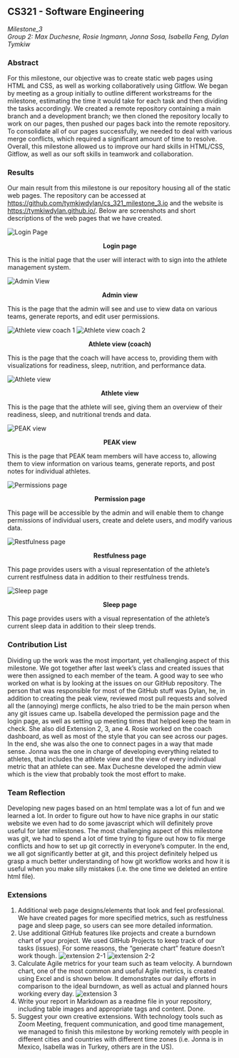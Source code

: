 ## CS321 - Software Engineering
*Milestone_3*<br>
*Group 2: Max Duchesne, Rosie Ingmann, Jonna Sosa, Isabella Feng, Dylan Tymkiw*

### Abstract
For this milestone, our objective was to create static web pages using HTML and CSS, as well as working collaboratively using Gitflow. We began by meeting as a group initially to outline different workstreams for the milestone, estimating the time it would take for each task and then dividing the tasks accordingly. We created a remote repository containing a main branch and a development branch; we then cloned the repository locally to work on our pages, then pushed our pages back into the remote repository. To consolidate all of our pages successfully, we needed to deal with various merge conflicts, which required a significant amount of time to resolve.  Overall, this milestone allowed us to improve our hard skills in HTML/CSS, Gitflow, as well as our soft skills in teamwork and collaboration.

### Results
Our main result from this milestone is our repository housing all of the static web pages. The repository can be accessed at https://github.com/tymkiwdylan/cs_321_milestone_3.io and the website is https://tymkiwdylan.github.io/. Below are screenshots and short descriptions of the web pages that we have created.<br>

![Login Page](/assets/report_images/login.png)
<p align="center"><b>Login page</b></p>
This is the initial page that the user will interact with to sign into the athlete management system. <br>

![Admin View](/assets/report_images/admin_view.png)
<p align="center"><b>Admin view</b></p>
This is the page that the admin will see and use to view data on various teams, generate reports, and edit user permissions.<br>

![Athlete view coach 1](/assets/report_images/a_coach1.png)
![Athlete view coach 2](/assets/report_images/a_coach2.png)
<p align="center"><b>Athlete view (coach)</b></p>
This is the page that the coach will have access to, providing them with visualizations for readiness, sleep, nutrition, and performance data.<br>
  
![Athlete view](/assets/report_images/a_view.png)
<p align="center"><b>Athlete view</b></p>
This is the page that the athlete will see, giving them an overview of their readiness, sleep, and nutritional trends and data.<br>

![PEAK view](/assets/report_images/p_view.png)
<p align="center"><b>PEAK view</b></p>
This is the page that PEAK team members will have access to, allowing them to view information on various teams, generate reports, and post notes for individual athletes.<br>

![Permissions page](/assets/report_images/p_page.png)
<p align="center"><b>Permission page</b></p>
This page will be accessible by the admin and will enable them to change permissions of individual users, create and delete users, and modify various data.<br>

![Restfulness page](/assets/report_images/r_page.png)
<p align="center"><b>Restfulness page</b></p>
This page provides users with a visual representation of the athlete’s current restfulness data in addition to their restfulness trends.<br>

![Sleep page](/assets/report_images/s_page.png)
<p align="center"><b>Sleep page</b></p>
This page provides users with a visual representation of the athlete’s current sleep data in addition to their sleep trends.<br>

### Contribution List
Dividing up the work was the most important, yet challenging aspect of this milestone. We got together after last week’s class and created issues that were then assigned to each member of the team. A good way to see who worked on what is by looking at the issues on our GitHub repository. The person that was responsible for most of the GitHub stuff was Dylan, he, in addition to creating the peak view, reviewed most pull requests and solved all the (annoying) merge conflicts, he also tried to be the main person when any git issues came up. Isabella developed the permission page and the login page, as well as setting up meeting times that helped keep the team in check. She also did Extension 2, 3, ane 4. Rosie worked on the coach dashboard, as well as most of the style that you can see across our pages. In the end, she was also the one to connect pages in a way that made sense. Jonna was the one in charge of developing everything related to athletes, that includes the athlete view and the view of every individual metric that an athlete can see. Max Duchesne developed the admin view which is the view that probably took the most effort to make. 

### Team Reflection
Developing new pages based on an html template was a lot of fun and we learned a lot. In order to figure out how to have nice graphs in our static website we even had to do some javascript which will definitely prove useful for later milestones. The most challenging aspect of this milestone was git, we had to spend a lot of time trying to figure out how to fix merge conflicts and how to set up git correctly in everyone’s computer. In the end, we all got significantly better at git, and this project definitely helped us grasp a much better understanding of how git workflow works and how it is useful when you make silly mistakes (i.e. the one time we deleted an entire html file).


### Extensions
1. Additional web page designs/elements that look and feel professional.
We have created pages for more specified metrics, such as restfulness page and sleep page, so users can see more detailed information.
2. Use additional GitHub features like projects and create a burndown chart of your project. 
We used GitHub Projects to keep track of our tasks (issues). For some reasons, the “generate chart” feature doesn’t work though.
![extension 2-1](/assets/report_images/e_2_1.png)
![extension 2-2](/assets/report_images/e_2_2.png)
3. Calculate Agile metrics for your team such as team velocity.
A burndown chart, one of the most common and useful Agile metrics, is created using Excel and is shown below. It demonstrates our daily efforts in comparison to the ideal burndown, as well as actual and planned hours working every day.
![extension 3](/assets/report_images/2_3.jpg)
4. Write your report in Markdown as a readme file in your repository, including table images and appropriate tags and content.
Done.
5. Suggest your own creative extensions. 
With technology tools such as Zoom Meeting, frequent communication, and good time management, we managed to finish this milestone by working remotely with people in different cities and countries with different time zones (i.e. Jonna is in Mexico, Isabella was in Turkey, others are in the US).


